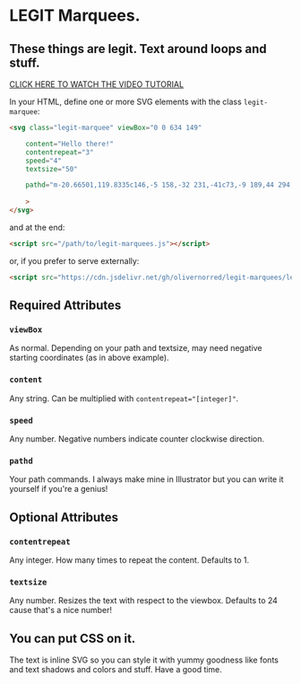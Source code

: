 # LEGIT Marquees.
## These things are legit. Text around loops and stuff.

[CLICK HERE TO WATCH THE VIDEO TUTORIAL](https://www.youtube.com/watch?v=QDCzGm-SVc8)

In your HTML, define one or more SVG elements with the class `legit-marquee`:

```html
<svg class="legit-marquee" viewBox="0 0 634 149"

	content="Hello there!"
	contentrepeat="3"
	speed="4"
	textsize="50"

	pathd="m-20.66501,119.8335c146,-5 158,-32 231,-41c73,-9 189,44 294,45c105,1 142,-50 207.66501,-58.8335"
	
	>
</svg>
```

and at the end: 
```html
<script src="/path/to/legit-marquees.js"></script>
```

or, if you prefer to serve externally:

```html
<script src="https://cdn.jsdelivr.net/gh/olivernorred/legit-marquees/legit-marquees.js"></script>
```

## Required Attributes

### `viewBox`

As normal. Depending on your path and textsize, may need negative starting coordinates (as in above example).

### `content`

Any string. Can be multiplied with `contentrepeat="[integer]"`.

### `speed`

Any number. Negative numbers indicate counter clockwise direction.

### `pathd`

Your path commands. I always make mine in Illustrator but you can write it yourself if you're a genius!


## Optional Attributes

### `contentrepeat`

Any integer. How many times to repeat the content. Defaults to 1.

### `textsize`

Any number. Resizes the text with respect to the viewbox. Defaults to 24 cause that's a nice number!


## You can put CSS on it.

The text is inline SVG so you can style it with yummy goodness like fonts and text shadows and colors and stuff. Have a good time.